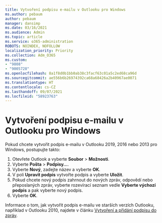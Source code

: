 ```yaml
---
title: Vytvoření podpisu e-mailu v Outlooku pro Windows
ms.author: pebaum
author: pebaum
manager: dansimp
ms.date: 03/16/2021
ms.audience: Admin
ms.topic: article
ms.service: o365-administration
ROBOTS: NOINDEX, NOFOLLOW
localization_priority: Priority
ms.collection: Adm_O365
ms.custom:
- "9808"
- "9005728"
ms.openlocfilehash: 8a1f8d0b1bb0ab38c3facf63c01a5c2ed68ca96d
ms.sourcegitcommit: ae556b6b26974392ca68a68426a2b40967ae0071
ms.translationtype: HT
ms.contentlocale: cs-CZ
ms.lasthandoff: 09/07/2021
ms.locfileid: "58923763"
---
```

# <a name="create-an-email-signature-in-outlook-for-windows"></a>Vytvoření podpisu e-mailu v Outlooku pro Windows

Pokud chcete vytvořit podpis e-mailu v Outlooku 2019, 2016 nebo 2013 pro Windows, postupujte takto:

1. Otevřete Outlook a vyberte **Soubor** > **Možnosti**.
1. Vyberte **Pošta** > **Podpisy…**.
1. Vyberte **Nový**, zadejte název a vyberte **OK**.
1. V poli **Upravit podpis** vytvořte podpis a vyberte **Uložit**.
1. Pokud chcete nový podpis zahrnout do nových zpráv, odpovědí nebo přeposlaných zpráv, vyberte rozevírací seznam vedle **Vyberte výchozí podpis** a pak vyberte nový podpis.
1. Vyberte **OK**.

Informace o tom, jak vytvořit podpis e-mailu ve starších verzích Outlooku, například v Outlooku 2010, najdete v článku [Vytvoření a přidání podpisu do zpráv](https://support.microsoft.com/office/8ee5d4f4-68fd-464a-a1c1-0e1c80bb27f2#ID0EAADAAA=Office_2007_-_2010).